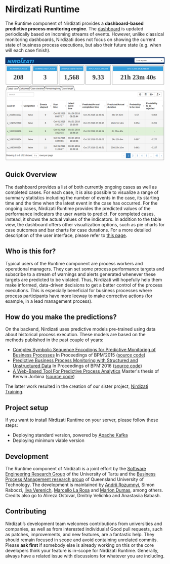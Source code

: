 # Nirdizati Runtime
The Runtime component of Nirdizati provides a **dashboard-based predictive process monitoring engine**.
The [dashboard](http://dashboard.nirdizati.org) is updated periodically based on incoming streams of events.
However, unlike classical monitoring dashboards, Nirdizati does not focus on showing the current state of business process executions, but also their future state (e.g. when will each case finish).

![Figure 1: User Interface](docs/nirdizati-runtime-UI.png)


## Quick Overview
The dashboard provides a list of both currently ongoing cases as well as completed cases.
For each case, it is also possible to visualize a range of summary statistics including the number of events in the case, its starting time and the time when the latest event in the case has occurred.
For the ongoing cases, Nirdizati Runtime provides the predicted values of the performance indicators the user wants to predict.
For completed cases, instead, it shows the actual values of the indicators.
In addition to the table view, the dashboard offers other visualization options, such as pie charts for case outcomes and bar charts for case durations.
For a more detailed description of the user interface, please refer to [this page](https://github.com/nirdizati/nirdizati-runtime/blob/use-standard-notation/docs/UI-Description.md).


## Who is this for?
Typical users of the Runtime component are process workers and operational managers.
They can set some process performance targets and subscribe to a stream of warnings and alerts generated whenever these targets are predicted to be violated.
Thus, Nirdizati will hopefully help them make informed, data-driven decisions to get a better control of the process executions.
This is especially beneficial for business processes where process participants have more leeway to make corrective actions (for example, in a lead management process).


## How do you make the predictions?
On the backend, Nirdizati uses predictive models pre-trained using data about historical process execution.
These models are based on the methods published in the past couple of years:
* [Complex Symbolic Sequence Encodings for Predictive Monitoring of Business Processes](https://eprints.qut.edu.au/87229/1/BPM2014.pdf) In Proceedings of BPM'2015 ([source code](https://github.com/annitrolla/Sequence-Encodings-for-Predictive-Monitoring))
* [Predictive Business Process Monitoring with Structured and Unstructured Data](https://kodu.ut.ee/~dumas/pubs/bpm2016predictivemonitoring.pdf) In Proceedings of BPM'2016 ([source code](https://github.com/irhete/PredictiveMonitoringWithText))
* [A Web-Based Tool For Predictive Process Analytics](http://nirdizati.org/wp-content/uploads/thesis_Nirdizati_training.pdf) Master's thesis of Kerwin Jorbina ([source code](https://github.com/nirdizati/nirdizati-training-frontend))

The latter work resulted in the creation of our sister project, [Nirdizati Training](http://training.nirdizati.com/). 


## Project setup
If you want to install Nirdizati Runtime on your server, please follow these steps:
* Deploying standard version, powered by [Apache Kafka](https://kafka.apache.org)
* Deploying minimum viable version


## Development
The Runtime component of Nirdizati is a joint effort by the [Software Engineering Research Group](http://sep.cs.ut.ee) of the University of Tartu and the [Business Process Management research group](https://www.qut.edu.au/research/research-projects/bpm) of Queensland University of Technology.
The development is maintained by [Andrii Rozumnyi](https://www.linkedin.com/in/rozumnyi), Simon Raboczi, [Ilya Verenich](https://www.linkedin.com/in/verenich), [Marcello La Rosa](http://www.marcellolarosa.com/) and [Marlon Dumas](http://kodu.ut.ee/~dumas), among others.
Credits also go to Alireza Ostovar, Dmitriy Velichko and Anastasiia Babash.


## Contributing
Nirdizati’s development team welcomes contributions from universities and companies, as well as from interested individuals!
Good pull requests, such as patches, improvements, and new features, are a fantastic help.
They should remain focused in scope and avoid containing unrelated commits.
Please **ask first** if somebody else is already working on this or the core developers think your feature is in-scope for Nirdizati Runtime.
Generally, always have a related issue with discussions for whatever you are including.


